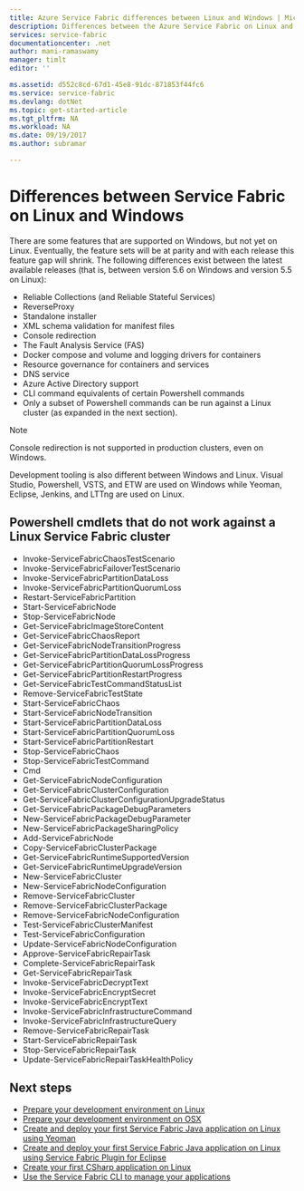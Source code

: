 ```yaml
---
title: Azure Service Fabric differences between Linux and Windows | Microsoft Docs
description: Differences between the Azure Service Fabric on Linux and Azure Service Fabric on Windows.
services: service-fabric
documentationcenter: .net
author: mani-ramaswamy
manager: timlt
editor: ''

ms.assetid: d552c8cd-67d1-45e8-91dc-871853f44fc6
ms.service: service-fabric
ms.devlang: dotNet
ms.topic: get-started-article
ms.tgt_pltfrm: NA
ms.workload: NA
ms.date: 09/19/2017
ms.author: subramar

---
```

# Differences between Service Fabric on Linux and Windows

There are some features that are supported on Windows, but not yet on Linux. Eventually, the feature sets will be at parity and with each release this feature gap will shrink. The following differences exist between the latest available releases (that is, between version 5.6 on Windows and version 5.5 on Linux): 

* Reliable Collections (and Reliable Stateful Services) 
* ReverseProxy 
* Standalone installer 
* XML schema validation for manifest files 
* Console redirection 
* The Fault Analysis Service (FAS)
* Docker compose and volume and logging drivers for containers 
* Resource governance for containers and services 
* DNS service
* Azure Active Directory support
* CLI command equivalents of certain Powershell commands 
* Only a subset of Powershell commands can be run against a Linux cluster (as expanded in the next section).

>[!NOTE]
>Console redirection is not supported in production clusters, even on Windows.

Development tooling is also different between Windows and Linux. Visual Studio, Powershell, VSTS, and ETW are used on Windows while Yeoman, Eclipse, Jenkins, and LTTng are used on Linux.

## Powershell cmdlets that do not work against a Linux Service Fabric cluster

* Invoke-ServiceFabricChaosTestScenario
* Invoke-ServiceFabricFailoverTestScenario
* Invoke-ServiceFabricPartitionDataLoss
* Invoke-ServiceFabricPartitionQuorumLoss
* Restart-ServiceFabricPartition
* Start-ServiceFabricNode
* Stop-ServiceFabricNode
* Get-ServiceFabricImageStoreContent
* Get-ServiceFabricChaosReport
* Get-ServiceFabricNodeTransitionProgress
* Get-ServiceFabricPartitionDataLossProgress
* Get-ServiceFabricPartitionQuorumLossProgress
* Get-ServiceFabricPartitionRestartProgress
* Get-ServiceFabricTestCommandStatusList
* Remove-ServiceFabricTestState
* Start-ServiceFabricChaos
* Start-ServiceFabricNodeTransition
* Start-ServiceFabricPartitionDataLoss
* Start-ServiceFabricPartitionQuorumLoss
* Start-ServiceFabricPartitionRestart
* Stop-ServiceFabricChaos
* Stop-ServiceFabricTestCommand
* Cmd
* Get-ServiceFabricNodeConfiguration
* Get-ServiceFabricClusterConfiguration
* Get-ServiceFabricClusterConfigurationUpgradeStatus
* Get-ServiceFabricPackageDebugParameters
* New-ServiceFabricPackageDebugParameter
* New-ServiceFabricPackageSharingPolicy
* Add-ServiceFabricNode
* Copy-ServiceFabricClusterPackage
* Get-ServiceFabricRuntimeSupportedVersion
* Get-ServiceFabricRuntimeUpgradeVersion
* New-ServiceFabricCluster
* New-ServiceFabricNodeConfiguration
* Remove-ServiceFabricCluster
* Remove-ServiceFabricClusterPackage
* Remove-ServiceFabricNodeConfiguration
* Test-ServiceFabricClusterManifest
* Test-ServiceFabricConfiguration
* Update-ServiceFabricNodeConfiguration
* Approve-ServiceFabricRepairTask
* Complete-ServiceFabricRepairTask
* Get-ServiceFabricRepairTask
* Invoke-ServiceFabricDecryptText
* Invoke-ServiceFabricEncryptSecret
* Invoke-ServiceFabricEncryptText
* Invoke-ServiceFabricInfrastructureCommand
* Invoke-ServiceFabricInfrastructureQuery
* Remove-ServiceFabricRepairTask
* Start-ServiceFabricRepairTask
* Stop-ServiceFabricRepairTask
* Update-ServiceFabricRepairTaskHealthPolicy



## Next steps
* [Prepare your development environment on Linux](service-fabric-get-started-linux.md)
* [Prepare your development environment on OSX](service-fabric-get-started-mac.md)
* [Create and deploy your first Service Fabric Java application on Linux using Yeoman](service-fabric-create-your-first-linux-application-with-java.md)
* [Create and deploy your first Service Fabric Java application on Linux using Service Fabric Plugin for Eclipse](service-fabric-get-started-eclipse.md)
* [Create your first CSharp application on Linux](service-fabric-create-your-first-linux-application-with-csharp.md)
* [Use the Service Fabric CLI to manage your applications](service-fabric-application-lifecycle-sfctl.md)
